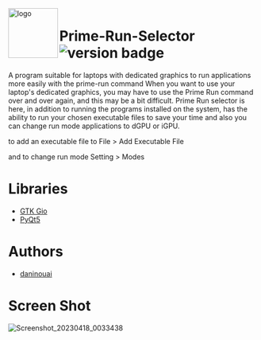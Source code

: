 <img src="https://user-images.githubusercontent.com/127943536/232760188-d89640a5-d313-4392-b9dd-00f6b0dd7ab9.png" alt="logo" align="left" height="100"/>

# Prime-Run-Selector <br> ![version badge](https://img.shields.io/badge/latest--release-v1.0-blue)


A program suitable for laptops with dedicated graphics to run applications more easily with the prime-run command
When you want to use your laptop's dedicated graphics, 
you may have to use the Prime Run command over and 
over again, and this may be a bit difficult.
Prime Run selector is here, in addition to running the 
programs installed on the system, has the ability to run 
your chosen executable files to save your time and also
you can change run mode applications to dGPU or iGPU.

to add an executable file to File > Add Executable File

and to change run mode Setting > Modes

# Libraries
* [GTK Gio](https://docs.gtk.org/gio/iface.AppInfo.html)
* [PyQt5](https://www.riverbankcomputing.com/software/pyqt/)

# Authors
* [daninouai](https://github.com/daninouai)

# Screen Shot
![Screenshot_20230418_0033438](https://user-images.githubusercontent.com/127943536/232612703-0bbd65fe-c523-4426-b92f-2ded8fc4ba52.png)
